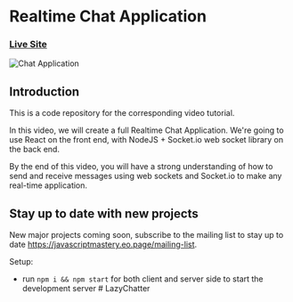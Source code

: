 # Realtime Chat Application

### [Live Site](https://realtime-chat-application.netlify.com)

![Chat Application](https://i.ytimg.com/vi/ZwFA3YMfkoc/maxresdefault.jpg)

## Introduction
This is a code repository for the corresponding video tutorial. 

In this video, we will create a full Realtime Chat Application. We're going to use  React on the front end, with NodeJS + Socket.io web socket library on the back end. 

By the end of this video, you will have a strong understanding of how to send and receive messages using web sockets and Socket.io to make any real-time application.

## Stay up to date with new projects
New major projects coming soon, subscribe to the mailing list to stay up to date https://javascriptmastery.eo.page/mailing-list.

Setup:
- run ```npm i && npm start``` for both client and server side to start the development server
#   L a z y C h a t t e r  
 